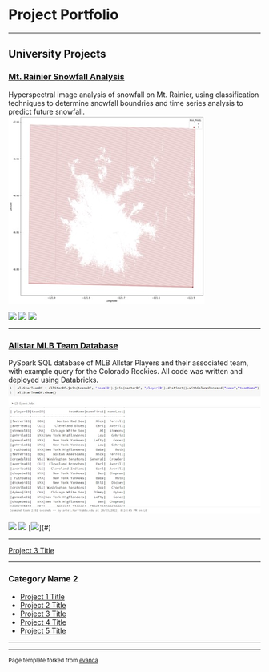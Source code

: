 # Project Portfolio

---

## University Projects 

### [Mt. Rainier Snowfall Analysis](https://github.com/arielharris/mt_rainier/tree/main)

Hyperspectral image analysis of snowfall on Mt. Rainier, using classification techniques to determine snowfall boundries and time series analysis to predict future snowfall.
<img src="images/Picture1.jpg?raw=true"/>

[![](https://img.shields.io/badge/Python-white?logo=Python)](#) [![](https://img.shields.io/badge/Jupyter-white?logo=Jupyter)](#) [![](https://img.shields.io/badge/sklearn-white?logo=scikit-learn)](#)

---
### [Allstar MLB Team  Database](https://github.com/arielharris/MLBAllStarDB/tree/main)

PySpark SQL database of MLB Allstar Players and their associated team, with example query for the Colorado Rockies. All code was written and deployed using Databricks.
<img src="images/Picture2.jpg?raw=true"/>

[![](https://img.shields.io/badge/Python-white?logo=Python)](#) [![](https://img.shields.io/badge/Databricks-FF3621?style=for-the-badge&logo=Databricks&logoColor=white)](#) [![](https://img.shields.io/badge/PySpark-white?)](#)


---
[Project 3 Title](http://example.com/)


---

### Category Name 2

- [Project 1 Title](http://example.com/)
- [Project 2 Title](http://example.com/)
- [Project 3 Title](http://example.com/)
- [Project 4 Title](http://example.com/)
- [Project 5 Title](http://example.com/)

---




---
<p style="font-size:11px">Page template forked from <a href="https://github.com/evanca/quick-portfolio">evanca</a></p>
<!-- Remove above link if you don't want to attibute -->
